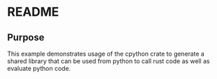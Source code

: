 # README

## Purpose

This example demonstrates usage of the cpython crate to generate a shared library that can be used from python to call rust code as well as evaluate python code.